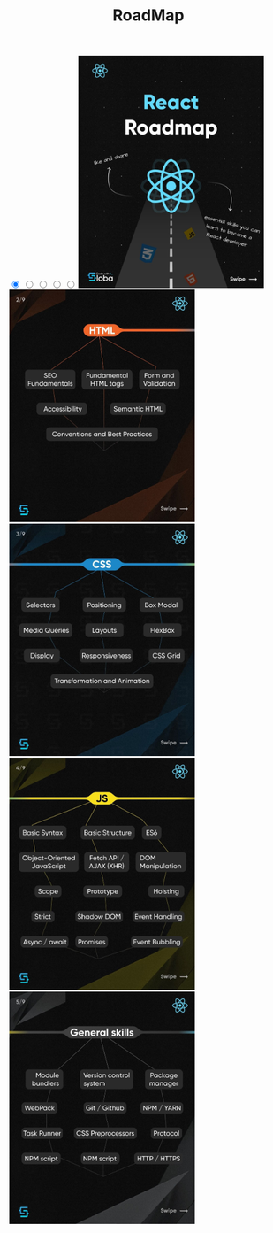 <!DOCTYPE html>
<html lang="en">

<head>
    <meta charset="UTF-8">
    <meta http-equiv="X-UA-Compatible" content="IE=edge">
    <meta name="viewport" content="width=device-width, initial-scale=1.0">
    <link rel="stylesheet" href="/blob/main/templates/style.css">
</head>

<body>
    <header>
        <h1> RoadMap</h1>
    </header>
    <main>
        <h2></h2>
        <div class="galeria">
            <input type="radio" name="navegacion" id="1" checked>
            <input type="radio" name="navegacion" id="2">
            <input type="radio" name="navegacion" id="3">
            <input type="radio" name="navegacion" id="4">
            <input type="radio" name="navegacion" id="5">
            <img src="https://github.com/Digital08a/RoadMap/blob/main/templates/1.jpg" alt="portada">
            <img src="https://github.com/Digital08a/RoadMap/blob/main/templates/2.jpg" alt="galeria1">
            <img src="https://github.com/Digital08a/RoadMap/blob/main/templates/3.jpg" alt="galeria3">
            <img src="https://github.com/Digital08a/RoadMap/blob/main/templates/4.jpg" alt="galeria2">
            <img src="https://github.com/Digital08a/RoadMap/blob/main/templates/5.jpg" alt="galeria4">
        </div>
    </main>
</body>

</html>
<style>

    .galeria {
        border: 1px solid;
    border-radius: 10px;
    position: relative;
    width: 300px;
    height: 460px;
    margin: 0 auto;
}

.galeria input[type=radio] {
    position: relative;
    top: 430px;
    margin-left: 20px;
}

.galeria img {
    margin: 10px;
    border-radius: 10px;
    position: absolute;
    width: 90%;
    top: 0;
    left: 0;
    opacity: 0;
    transition: opacity 0.5s;
}
img{
    height: 420px;
}


.galeria input:nth-of-type(1):checked~img:nth-of-type(1) {
    opacity: 1;
}

.galeria input:nth-of-type(2):checked~img:nth-of-type(2) {
    opacity: 1;
}

.galeria input:nth-of-type(3):checked~img:nth-of-type(3) {
    opacity: 1;
}

.galeria input:nth-of-type(4):checked~img:nth-of-type(4) {
    opacity: 1;
}

.galeria input:nth-of-type(5):checked~img:nth-of-type(5) {
    opacity: 1;
}
</style>

